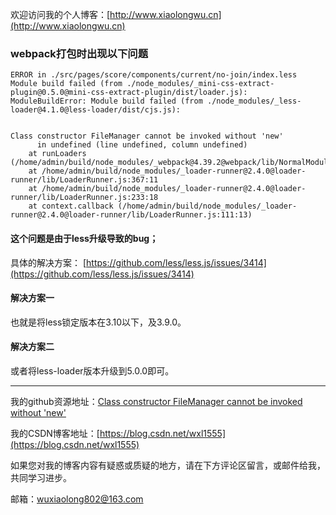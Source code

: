 欢迎访问我的个人博客：[http://www.xiaolongwu.cn](http://www.xiaolongwu.cn)
### webpack打包时出现以下问题
```
ERROR in ./src/pages/score/components/current/no-join/index.less
Module build failed (from ./node_modules/_mini-css-extract-plugin@0.5.0@mini-css-extract-plugin/dist/loader.js):
ModuleBuildError: Module build failed (from ./node_modules/_less-loader@4.1.0@less-loader/dist/cjs.js):


Class constructor FileManager cannot be invoked without 'new'
      in undefined (line undefined, column undefined)
    at runLoaders (/home/admin/build/node_modules/_webpack@4.39.2@webpack/lib/NormalModule.js:313:20)
    at /home/admin/build/node_modules/_loader-runner@2.4.0@loader-runner/lib/LoaderRunner.js:367:11
    at /home/admin/build/node_modules/_loader-runner@2.4.0@loader-runner/lib/LoaderRunner.js:233:18
    at context.callback (/home/admin/build/node_modules/_loader-runner@2.4.0@loader-runner/lib/LoaderRunner.js:111:13)
```
#### 这个问题是由于less升级导致的bug；
具体的解决方案： [https://github.com/less/less.js/issues/3414](https://github.com/less/less.js/issues/3414)

#### 解决方案一
也就是将less锁定版本在3.10以下，及3.9.0。

#### 解决方案二
或者将less-loader版本升级到5.0.0即可。

---


我的github资源地址：[Class constructor FileManager cannot be invoked without 'new']()

我的CSDN博客地址：[https://blog.csdn.net/wxl1555](https://blog.csdn.net/wxl1555)

如果您对我的博客内容有疑惑或质疑的地方，请在下方评论区留言，或邮件给我，共同学习进步。

邮箱：wuxiaolong802@163.com